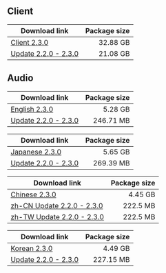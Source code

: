 ## Client

| Download link | Package size |
| ------------- | ------------:|
| [Client 2.3.0](https://autopatchos.starrails.com/client/download/20240608160515_WaNfKntJ7dt6k6rt/PC/StarRail_2.3.0.zip) | 32.88 GB |
| [Update 2.2.0 - 2.3.0](https://autopatchos.starrails.com/client/diff/hkrpg_global/game_2.2.0_2.3.0_hdiff_WwevYToSIVWLRkDA.zip) | 21.08 GB |


## Audio

| Download link | Package size |
| ------------- | ------------:|
| [English 2.3.0](https://autopatchos.starrails.com/client/download/20240608160515_WaNfKntJ7dt6k6rt/PC/English.zip) | 5.28 GB |
| [Update 2.2.0 - 2.3.0](https://autopatchos.starrails.com/client/diff/hkrpg_global/audio_en-us_2.2.0_2.3.0_hdiff_IIqIrAnQHWgoHAvv.zip) | 246.71 MB |

| Download link | Package size |
| ------------- | ------------:|
| [Japanese 2.3.0](https://autopatchos.starrails.com/client/download/20240608160515_WaNfKntJ7dt6k6rt/PC/Japanese.zip) | 5.65 GB |
| [Update 2.2.0 - 2.3.0](https://autopatchos.starrails.com/client/diff/hkrpg_global/audio_ja-jp_2.2.0_2.3.0_hdiff_lLfHxWLEsHrwcKPJ.zip) | 269.39 MB |

| Download link | Package size |
| ------------- | ------------:|
| [Chinese 2.3.0](https://autopatchos.starrails.com/client/download/20240608160515_WaNfKntJ7dt6k6rt/PC/Chinese.zip) | 4.45 GB |
| [zh-CN Update 2.2.0 - 2.3.0](https://autopatchos.starrails.com/client/diff/hkrpg_global/audio_zh-cn_2.2.0_2.3.0_hdiff_LRjKxodieEGIvihp.zip) | 222.5 MB |
| [zh-TW Update 2.2.0 - 2.3.0](https://autopatchos.starrails.com/client/diff/hkrpg_global/audio_zh-tw_2.2.0_2.3.0_hdiff_CwllgevcmHwxhzDo.zip) | 222.5 MB |

| Download link | Package size |
| ------------- | ------------:|
| [Korean 2.3.0](https://autopatchos.starrails.com/client/download/20240608160515_WaNfKntJ7dt6k6rt/PC/Korean.zip) | 4.49 GB |
| [Update 2.2.0 - 2.3.0](https://autopatchos.starrails.com/client/diff/hkrpg_global/audio_ko-kr_2.2.0_2.3.0_hdiff_SuitLwSAzZXXXFLX.zip) | 227.15 MB |